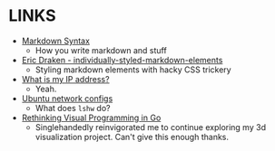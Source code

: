 # LINKS
* [Markdown Syntax](https://www.markdownguide.org/basic-syntax/)
  - How you write markdown and stuff
* [Eric Draken - individually-styled-markdown-elements](https://ericdraken.com/individually-styled-markdown-elements/)
  - Styling markdown elements with hacky CSS trickery
* [What is my IP address?](https://whatismyipaddress.com/)
  - Yeah.
* [Ubuntu network configs](https://ubuntu.com/server/docs/network-configuration)
  - What does `lshw` do?
* [Rethinking Visual Programming in Go](https://divan.dev/posts/visual_programming_go/)
  - Singlehandedly reinvigorated me to continue exploring my 3d visualization project. Can't give this enough thanks.
